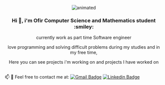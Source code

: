 
<p align="center">
  <img src="https://media1.giphy.com/media/qgQUggAC3Pfv687qPC/giphy.gif?cid=ecf05e47gd0lnuhznhrbe4pkf7hpx0f348va7dyp8nuitwey&rid=giphy.gif&ct=g/73709686/127783357-e09f847f-dea7-45b5-a80f-84ef5df66eb2.gif)" alt="animated" />
</p>

<h3 align="center">Hi 👋, i'm Ofir Computer Science and Mathematics student :smiley: </h3>

<p align="center">
currently work as part time Software engineer </p>

<p align="center">
love programming and solving difficult problems during my studies and in my free time, </p>

<p align="center">
Here you can see projects i'm working on and projects I have worked on
</p>

<h2> </h2>

📫 💬 Feel free to contact me at:
 [![Gmail Badge](https://img.shields.io/badge/-ofirrr999@gmail.com-c14438?style=flat-square&logo=Gmail&logoColor=white&link=mailto:ofirrr999@gmail.com)](mailto:ofirrr999@gmail.com)
[![Linkedin Badge](https://img.shields.io/badge/-Linkedin-blue?style=flat-square&logo=Linkedin&logoColor=white&link=https://www.linkedin.com/in/ofir-ovadia/)](https://www.linkedin.com/in/ofir-ovadia/)
